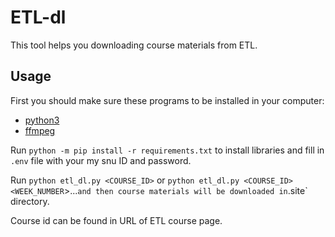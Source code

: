# ETL-dl

This tool helps you downloading course materials from ETL.

## Usage

First you should make sure these programs to be installed in your computer:

* [python3](https://www.python.org/downloads/)
* [ffmpeg](http://www.ffmpeg.org/download.html)

Run `python -m pip install -r requirements.txt` to install libraries and fill in `.env` file with your my snu ID and password.

Run `python etl_dl.py <COURSE_ID>` or `python etl_dl.py <COURSE_ID> <WEEK_NUMBER`>...` and then course materials will be downloaded in `.site` directory.

Course id can be found in URL of ETL course page.
